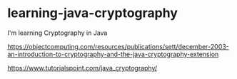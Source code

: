 # learning-java-cryptography
I'm learning Cryptography in Java

https://objectcomputing.com/resources/publications/sett/december-2003-an-introduction-to-cryptography-and-the-java-cryptography-extension

https://www.tutorialspoint.com/java_cryptography/
